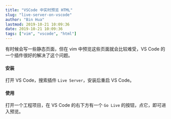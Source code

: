 ```yaml
---
title: "VSCode 中实时预览 HTML"
slug: "live-server-on-vscode"
author: "Bin Hua"
lastmod: 2019-10-21 10:09:36
date: 2019-10-21 10:09:36
tags: ["vim", "vscode", "html"]
---
```


有时候会写一些静态页面，但在 vim 中预览这些页面就会比较难受，VS Code 的一个插件很好的解决了这个问题。

#### 安装

打开 VS Code，搜索插件 `Live Server`，安装后重启 VS Code。

#### 使用

打开一个工程项目，在 VS Code 的右下方有一个 `Go Live` 的按钮，点它，即可进入预览。